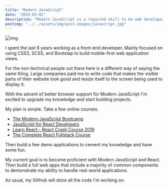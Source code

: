 ```yaml
---
title: "Modern JavaScript"
date: "2019-03-02"
description: "Modern JavaScript is a required skill to be web developer."
postimg: "../../assets/img/post-images/javascript.jpg"
---
```

![img](../../assets/img/post-images/javascript.jpg)

I spent the last 6 years working as a front-end developer. Mainly focused on using CSS3, SCSS, and Bootstap to build mobile-first web application views.

For the non-technical people out there here is a different way of saying the same thing. Large companies paid me to write code that makes the visible parts of their website look good and resize itself to the screen being used to display it.

With the advent of better browser support for Modern JavaScript I'm excited to upgrade my knowledge and start building projects.

My plan is simple. Take a few online courses.
- [The Modern JavaScript Bootcamp](https://www.udemy.com/modern-javascript/)
- [JavaScript for React Developers](https://www.youtube.com/watch?v=NCwa_xi0Uuc)
- [Learn React - React Crash Course 2019](https://www.youtube.com/watch?v=Ke90Tje7VS0&t=590s)
- [The Complete React Fullstack Course](https://www.udemy.com/the-complete-react-fullstack-course/)

Then build a few demo applications to cement my knowledge and have some fun.

My current goal is to become proficient with Modern JavaScript and React. Then build a full web apps that include a majority of common components to demonstrate my ability to handle real-world applications.

As usual, my GitHub will store all the code I'm working on.

